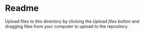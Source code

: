 # Readme

Upload files to this directory by clicking the *Upload files* button and dragging files from your computer to upload to the repository.
